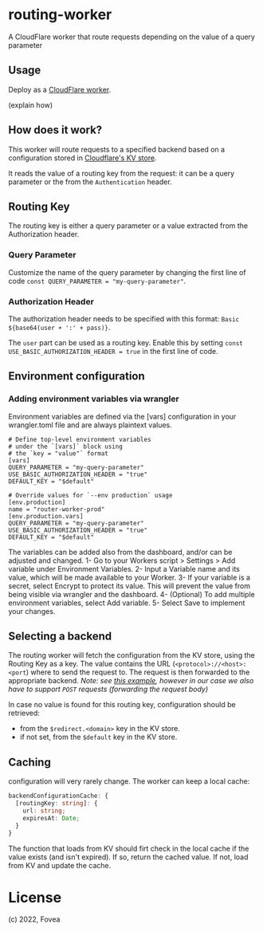 # routing-worker
A CloudFlare worker that route requests depending on the value of a query parameter

## Usage

Deploy as a [CloudFlare worker](https://workers.cloudflare.com/).

(explain how)

## How does it work?

This worker will route requests to a specified backend based on a configuration stored in [Cloudflare's KV store](https://developers.cloudflare.com/workers/learning/how-kv-works/).

It reads the value of a routing key from the request: it can be a query parameter or the from the `Authentication` header.

## Routing Key

The routing key is either a query parameter or a value extracted from the Authorization header.

### Query Parameter

Customize the name of the query parameter by changing the first line of code `const QUERY_PARAMETER = "my-query-parameter"`.

### Authorization Header

The authorization header needs to be specified with this format: `Basic ${base64(user + ':' + pass)}`.

The `user` part can be used as a routing key. Enable this by setting `const USE_BASIC_AUTHORIZATION_HEADER = true` in the first line of code.

## Environment configuration

### Adding environment variables via wrangler
Environment variables are defined via the [vars] configuration in your wrangler.toml file and are always plaintext values.
```
# Define top-level environment variables
# under the `[vars]` block using
# the `key = "value"` format
[vars]
QUERY_PARAMETER = "my-query-parameter"
USE_BASIC_AUTHORIZATION_HEADER = "true"
DEFAULT_KEY = "$default"

# Override values for `--env production` usage
[env.production]
name = "router-worker-prod"
[env.production.vars]
QUERY_PARAMETER = "my-query-parameter"
USE_BASIC_AUTHORIZATION_HEADER = "true"
DEFAULT_KEY = "$default"
```

The variables can be added also from the dashboard, and/or can be adjusted and changed.
1- Go to your Workers script > Settings > Add variable under Environment Variables.
2- Input a Variable name and its value, which will be made available to your Worker.
3- If your variable is a secret, select Encrypt to protect its value. This will prevent the value from being visible via wrangler and the dashboard.
4- (Optional) To add multiple environment variables, select Add variable.
5- Select Save to implement your changes.



## Selecting a backend

The routing worker will fetch the configuration from the KV store, using the Routing Key as a key. The value contains the URL (`<protocol>://<host>:<port`) where to send the request to. The request is then forwarded to the appropriate backend. _Note: see [this example](https://developers.cloudflare.com/workers/examples/ab-testing/), however in our case we also have to support `POST` requests (forwarding the request body)_

In case no value is found for this routing key, configuration should be retrieved:
- from the `$redirect.<domain>` key in the KV store.
- if not set, from the `$default` key in the KV store.

## Caching

configuration will very rarely change. The worker can keep a local cache:

```ts
backendConfigurationCache: {
  [routingKey: string]: {
    url: string;
    expiresAt: Date;
  }
}
```

The function that loads from KV should firt check in the local cache if the value exists (and isn't expired). If so, return the cached value. If not, load from KV and update the cache.

# License

(c) 2022, Fovea
